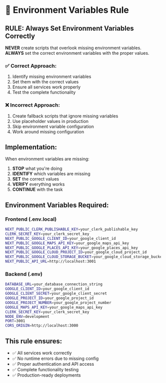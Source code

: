 # 🔧 Environment Variables Rule

## **RULE: Always Set Environment Variables Correctly**

**NEVER** create scripts that overlook missing environment variables. **ALWAYS** set the correct environment variables with the proper values.

### ✅ **Correct Approach:**
1. Identify missing environment variables
2. Set them with the correct values
3. Ensure all services work properly
4. Test the complete functionality

### ❌ **Incorrect Approach:**
1. Create fallback scripts that ignore missing variables
2. Use placeholder values in production
3. Skip environment variable configuration
4. Work around missing configuration

## **Implementation:**
When environment variables are missing:
1. **STOP** what you're doing
2. **IDENTIFY** which variables are missing
3. **SET** the correct values
4. **VERIFY** everything works
5. **CONTINUE** with the task

## **Environment Variables Required:**

### Frontend (.env.local)
```bash
NEXT_PUBLIC_CLERK_PUBLISHABLE_KEY=your_clerk_publishable_key
CLERK_SECRET_KEY=your_clerk_secret_key
NEXT_PUBLIC_GOOGLE_CLIENT_ID=your_google_client_id
NEXT_PUBLIC_GOOGLE_MAPS_API_KEY=your_google_maps_api_key
NEXT_PUBLIC_GOOGLE_PLACES_API_KEY=your_google_places_api_key
NEXT_PUBLIC_GOOGLE_CLOUD_PROJECT_ID=your_google_cloud_project_id
NEXT_PUBLIC_GOOGLE_CLOUD_STORAGE_BUCKET=your_google_cloud_storage_bucket
NEXT_PUBLIC_API_URL=http://localhost:3001
```

### Backend (.env)
```bash
DATABASE_URL=your_database_connection_string
GOOGLE_CLIENT_ID=your_google_client_id
GOOGLE_CLIENT_SECRET=your_google_client_secret
GOOGLE_PROJECT_ID=your_google_project_id
GOOGLE_PROJECT_NUMBER=your_google_project_number
GOOGLE_MAPS_API_KEY=your_google_maps_api_key
CLERK_SECRET_KEY=your_clerk_secret_key
NODE_ENV=development
PORT=3001
CORS_ORIGIN=http://localhost:3000
```

## **This rule ensures:**
- ✅ All services work correctly
- ✅ No runtime errors due to missing config
- ✅ Proper authentication and API access
- ✅ Complete functionality testing
- ✅ Production-ready deployments
